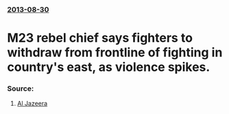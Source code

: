 ### [2013-08-30](/news/2013/08/30/index.md)

# M23 rebel chief says fighters to withdraw from frontline of fighting in country's east, as violence spikes. 




### Source:

1. [Al Jazeera](http://www.aljazeera.com/news/africa/2013/08/201383084041158640.html)
